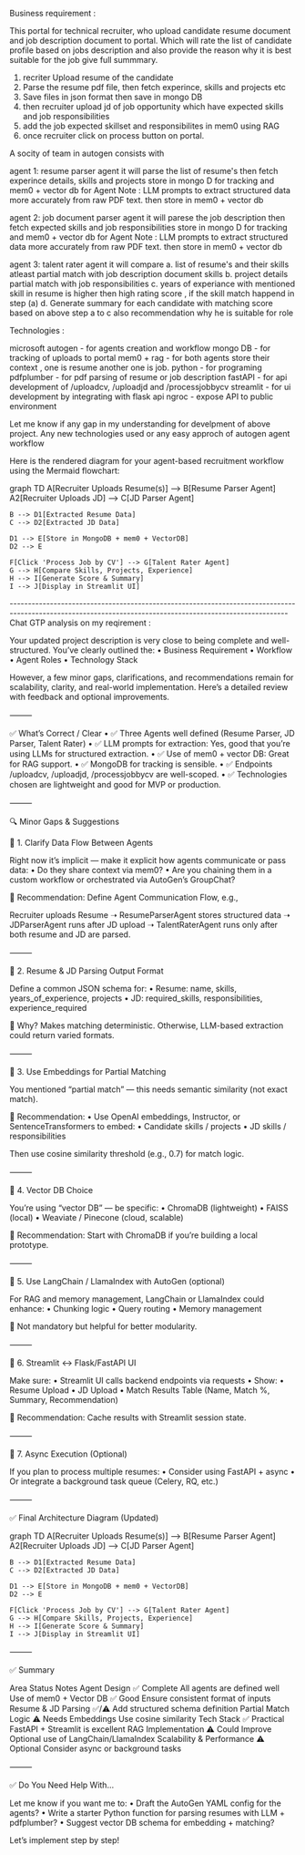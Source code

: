 Business requirement :

This portal for technical recruiter, who upload candidate resume document and job description document to portal. Which will rate the list of candidate profile based on jobs description and also provide the reason why it is best suitable for the job give full summmary.

1. recriter Upload resume of the candidate
2. Parse the resume pdf file, then fetch experince, skills and projects etc
3. Save files in json format then save in mongo DB
4. then recruiter upload jd of job opportunity which have expected skills and job responsibilities
5. add the job expected skillset and responsibilites in mem0 using RAG
6. once recruiter click on process button on portal.

A socity of team in autogen consists with 

agent 1: resume parser agent 
            it will parse the list of resume's then fetch experince details, skills and projects store in mongo D for tracking and mem0 + vector db for Agent 
            Note : LLM prompts to extract structured data more accurately from raw PDF text. then store in mem0 + vector db

agent 2: job document parser agent
            it will parese the job description then fetch expected skills and job responsibilities store in mongo D for tracking and mem0 + vector db for Agent 
            Note : LLM prompts to extract structured data more accurately from raw PDF text. then store in mem0 + vector db

agent 3: talent rater agent
            it will compare 
            a. list of resume's and their skills atleast partial match with  job description document skills
            b. project details partial match with job responsibilities
            c. years of experiance with mentioned skill in resume is higher then high rating score , if the skill match happend in step (a)
            d. Generate summary for each candidate with matching score based on above step a to c also recommendation why he is suitable for role


Technologies :

microsoft autogen - for agents creation and workflow
mongo DB - for tracking of uploads to portal
mem0 + rag - for both agents store their context , one is resume another one is job.
python - for programing
pdfplumber - for pdf parsing of resume or job description
fastAPI - for api development of /uploadcv, /uploadjd and /processjobbycv
streamlit - for ui development by integrating with flask api
ngroc - expose API to public environment


Let me know if any gap in my understanding for develpment of above project. Any new technologies used or any easy approch of autogen agent workflow


Here is the rendered diagram for your agent-based recruitment workflow using the Mermaid flowchart:

graph TD
    A[Recruiter Uploads Resume(s)] --> B[Resume Parser Agent]
    A2[Recruiter Uploads JD] --> C[JD Parser Agent]

    B --> D1[Extracted Resume Data]
    C --> D2[Extracted JD Data]

    D1 --> E[Store in MongoDB + mem0 + VectorDB]
    D2 --> E

    F[Click 'Process Job by CV'] --> G[Talent Rater Agent]
    G --> H[Compare Skills, Projects, Experience]
    H --> I[Generate Score & Summary]
    I --> J[Display in Streamlit UI]



----------------------------------------------------------------------------------------------------------------------------------------------------------Chat GTP analysis on my reqirement :

Your updated project description is very close to being complete and well-structured. You’ve clearly outlined the:
	•	Business Requirement
	•	Workflow
	•	Agent Roles
	•	Technology Stack

However, a few minor gaps, clarifications, and recommendations remain for scalability, clarity, and real-world implementation. Here’s a detailed review with feedback and optional improvements.

⸻

✅ What’s Correct / Clear
	•	✅ Three Agents well defined (Resume Parser, JD Parser, Talent Rater)
	•	✅ LLM prompts for extraction: Yes, good that you’re using LLMs for structured extraction.
	•	✅ Use of mem0 + vector DB: Great for RAG support.
	•	✅ MongoDB for tracking is sensible.
	•	✅ Endpoints /uploadcv, /uploadjd, /processjobbycv are well-scoped.
	•	✅ Technologies chosen are lightweight and good for MVP or production.

⸻

🔍 Minor Gaps & Suggestions

🔸 1. Clarify Data Flow Between Agents

Right now it’s implicit — make it explicit how agents communicate or pass data:
	•	Do they share context via mem0?
	•	Are you chaining them in a custom workflow or orchestrated via AutoGen’s GroupChat?

📌 Recommendation: Define Agent Communication Flow, e.g.,

Recruiter uploads Resume ➝ ResumeParserAgent stores structured data ➝ JDParserAgent runs after JD upload ➝ TalentRaterAgent runs only after both resume and JD are parsed.


⸻

🔸 2. Resume & JD Parsing Output Format

Define a common JSON schema for:
	•	Resume: name, skills, years_of_experience, projects
	•	JD: required_skills, responsibilities, experience_required

📌 Why?
Makes matching deterministic. Otherwise, LLM-based extraction could return varied formats.

⸻

🔸 3. Use Embeddings for Partial Matching

You mentioned “partial match” — this needs semantic similarity (not exact match).

📌 Recommendation:
	•	Use OpenAI embeddings, Instructor, or SentenceTransformers to embed:
	•	Candidate skills / projects
	•	JD skills / responsibilities

Then use cosine similarity threshold (e.g., 0.7) for match logic.

⸻

🔸 4. Vector DB Choice

You’re using “vector DB” — be specific:
	•	ChromaDB (lightweight)
	•	FAISS (local)
	•	Weaviate / Pinecone (cloud, scalable)

📌 Recommendation: Start with ChromaDB if you’re building a local prototype.

⸻

🔸 5. Use LangChain / LlamaIndex with AutoGen (optional)

For RAG and memory management, LangChain or LlamaIndex could enhance:
	•	Chunking logic
	•	Query routing
	•	Memory management

📌 Not mandatory but helpful for better modularity.

⸻

🔸 6. Streamlit ↔ Flask/FastAPI UI

Make sure:
	•	Streamlit UI calls backend endpoints via requests
	•	Show:
	•	Resume Upload
	•	JD Upload
	•	Match Results Table (Name, Match %, Summary, Recommendation)

📌 Recommendation: Cache results with Streamlit session state.

⸻

🔸 7. Async Execution (Optional)

If you plan to process multiple resumes:
	•	Consider using FastAPI + async
	•	Or integrate a background task queue (Celery, RQ, etc.)

⸻

✅ Final Architecture Diagram (Updated)

graph TD
    A[Recruiter Uploads Resume(s)] --> B[Resume Parser Agent]
    A2[Recruiter Uploads JD] --> C[JD Parser Agent]

    B --> D1[Extracted Resume Data]
    C --> D2[Extracted JD Data]

    D1 --> E[Store in MongoDB + mem0 + VectorDB]
    D2 --> E

    F[Click 'Process Job by CV'] --> G[Talent Rater Agent]
    G --> H[Compare Skills, Projects, Experience]
    H --> I[Generate Score & Summary]
    I --> J[Display in Streamlit UI]


⸻

✅ Summary

Area	Status	Notes
Agent Design	✅ Complete	All agents are defined well
Use of mem0 + Vector DB	✅ Good	Ensure consistent format of inputs
Resume & JD Parsing	✅/⚠️	Add structured schema definition
Partial Match Logic	⚠️ Needs Embeddings	Use cosine similarity
Tech Stack	✅ Practical	FastAPI + Streamlit is excellent
RAG Implementation	⚠️ Could Improve	Optional use of LangChain/LlamaIndex
Scalability & Performance	⚠️ Optional	Consider async or background tasks


⸻

✅ Do You Need Help With…

Let me know if you want me to:
	•	Draft the AutoGen YAML config for the agents?
	•	Write a starter Python function for parsing resumes with LLM + pdfplumber?
	•	Suggest vector DB schema for embedding + matching?

Let’s implement step by step!
